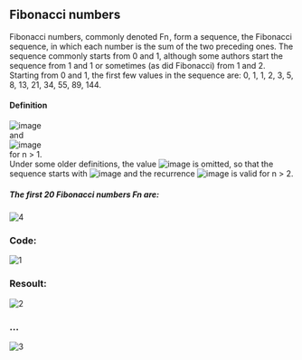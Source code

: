 ## Fibonacci numbers
Fibonacci numbers, commonly denoted Fn , form a sequence, the Fibonacci sequence, in which each number is the sum of the two preceding ones. The sequence commonly starts from 0 and 1, although some authors start the sequence from 1 and 1 or sometimes (as did Fibonacci) from 1 and 2. Starting from 0 and 1, the first few values in the sequence are: 0, 1, 1, 2, 3, 5, 8, 13, 21, 34, 55, 89, 144.
#### Definition
![image](https://user-images.githubusercontent.com/54048747/222347638-f7c9bf27-de76-46b9-a358-a8bde12ebcb6.png)
<br>and<br>
![image](https://user-images.githubusercontent.com/54048747/222347688-4ceb1a5e-2881-48dd-b769-cbd552445051.png)
<br>for n > 1.<br>
Under some older definitions, the value
![image](https://user-images.githubusercontent.com/54048747/222348722-bb99af68-4be4-4cb0-a7fd-d9797b6003dc.png)
is omitted, so that the sequence starts with
![image](https://user-images.githubusercontent.com/54048747/222348775-1f500496-671a-49dc-8f85-b3ba0a7c4e7d.png)
and the recurrence
![image](https://user-images.githubusercontent.com/54048747/222348823-7a116292-8e83-4760-9710-416249dd2575.png)
is valid for n > 2.<br>

##### The first 20 Fibonacci numbers Fn are:

![4](https://user-images.githubusercontent.com/54048747/222349013-372c2bc8-c1ce-4f38-a7e0-e5a636af25fe.JPG)



### Code:
![1](https://user-images.githubusercontent.com/54048747/222346136-01ac1b8e-aac1-4fe4-8887-714b7393ac2f.JPG)

### Resoult:
![2](https://user-images.githubusercontent.com/54048747/222346672-40b4803c-6fad-4313-bffb-668d7e437278.JPG)
### ...
![3](https://user-images.githubusercontent.com/54048747/222346757-7b42a1f4-6b22-47c1-b49d-89df8a9655ea.JPG)




